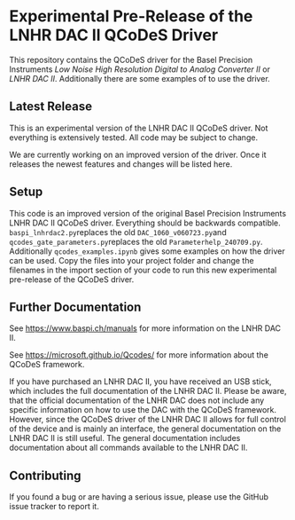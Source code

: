 # Experimental Pre-Release of the LNHR DAC II QCoDeS Driver
This repository contains the QCoDeS driver for the Basel Precision Instruments *Low Noise High Resolution Digital to Analog Converter II* or *LNHR DAC II*. Additionally there are some examples of to use the driver.

## Latest Release
This is an experimental version of the LNHR DAC II QCoDeS driver. Not everything is extensively tested. All code may be subject to change.

We are currently working on an improved version of the driver. Once it releases the newest features and changes will be listed here.

## Setup
This code is an improved version of the original Basel Precision Instruments LNHR DAC II QCoDeS driver. Everything should be backwards compatible. `baspi_lnhrdac2.py`replaces the old `DAC_1060_v060723.py`and `qcodes_gate_parameters.py`replaces the old `Parameterhelp_240709.py`. Additionally `qcodes_examples.ipynb` gives some examples on how the driver can be used. Copy the files into your project folder and change the filenames in the import section of your code to run this new experimental pre-release of the QCoDeS driver.

## Further Documentation
See https://www.baspi.ch/manuals for more information on the LNHR DAC II.

See https://microsoft.github.io/Qcodes/ for more information about the QCoDeS framework.

If you have purchased an LNHR DAC II, you have received an USB stick, which includes the full documentation of the LNHR DAC II. Please be aware, that the official documentation of the LNHR DAC does not include any specific information on how to use the DAC with the QCoDeS framework. However, since the QCoDeS driver of the LNHR DAC II allows for full control of the device and is mainly an interface, the general documentation on the LNHR DAC II is still useful. The general documentation includes documentation about all commands available to the LNHR DAC II.

## Contributing
If you found a bug or are having a serious issue, please use the GitHub issue tracker to report it.